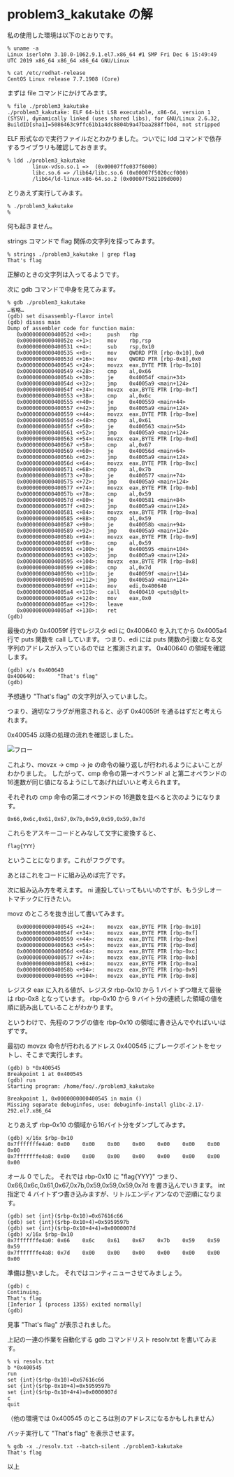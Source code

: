 # problem3_kakutake の解

私の使用した環境は以下のとおりです。

```
% uname -a
Linux iserlohn 3.10.0-1062.9.1.el7.x86_64 #1 SMP Fri Dec 6 15:49:49 UTC 2019 x86_64 x86_64 x86_64 GNU/Linux

% cat /etc/redhat-release
CentOS Linux release 7.7.1908 (Core)
```

まずは file コマンドにかけてみます。

```
% file ./problem3_kakutake
./problem3_kakutake: ELF 64-bit LSB executable, x86-64, version 1 (SYSV), dynamically linked (uses shared libs), for GNU/Linux 2.6.32, BuildID[sha1]=5086463c9ffc61b1a4dc8804b9a47baa288ffb04, not stripped
```

ELF 形式なので実行ファイルだとわかりました。ついでに ldd コマンドで依存するライブラリも確認しておきます。

```
% ldd ./problem3_kakutake
        linux-vdso.so.1 =>  (0x00007ffe037f6000)
        libc.so.6 => /lib64/libc.so.6 (0x00007f5020ccf000)
        /lib64/ld-linux-x86-64.so.2 (0x00007f502109d000)
```

とりあえず実行してみます。

```
% ./problem3_kakutake
%
```

何も起きません。

strings コマンドで flag 関係の文字列を探ってみます。

```
% strings ./problem3_kakutake | grep flag
That's flag
```

正解のときの文字列は入ってるようです。

次に gdb コマンドで中身を見てみます。

```
% gdb ./problem3_kakutake
…省略…
(gdb) set disassembly-flavor intel
(gdb) disass main
Dump of assembler code for function main:
   0x000000000040052d <+0>:     push   rbp
   0x000000000040052e <+1>:     mov    rbp,rsp
   0x0000000000400531 <+4>:     sub    rsp,0x10
   0x0000000000400535 <+8>:     mov    QWORD PTR [rbp-0x10],0x0
   0x000000000040053d <+16>:    mov    QWORD PTR [rbp-0x8],0x0
   0x0000000000400545 <+24>:    movzx  eax,BYTE PTR [rbp-0x10]
   0x0000000000400549 <+28>:    cmp    al,0x66
   0x000000000040054b <+30>:    je     0x40054f <main+34>
   0x000000000040054d <+32>:    jmp    0x4005a9 <main+124>
   0x000000000040054f <+34>:    movzx  eax,BYTE PTR [rbp-0xf]
   0x0000000000400553 <+38>:    cmp    al,0x6c
   0x0000000000400555 <+40>:    je     0x400559 <main+44>
   0x0000000000400557 <+42>:    jmp    0x4005a9 <main+124>
   0x0000000000400559 <+44>:    movzx  eax,BYTE PTR [rbp-0xe]
   0x000000000040055d <+48>:    cmp    al,0x61
   0x000000000040055f <+50>:    je     0x400563 <main+54>
   0x0000000000400561 <+52>:    jmp    0x4005a9 <main+124>
   0x0000000000400563 <+54>:    movzx  eax,BYTE PTR [rbp-0xd]
   0x0000000000400567 <+58>:    cmp    al,0x67
   0x0000000000400569 <+60>:    je     0x40056d <main+64>
   0x000000000040056b <+62>:    jmp    0x4005a9 <main+124>
   0x000000000040056d <+64>:    movzx  eax,BYTE PTR [rbp-0xc]
   0x0000000000400571 <+68>:    cmp    al,0x7b
   0x0000000000400573 <+70>:    je     0x400577 <main+74>
   0x0000000000400575 <+72>:    jmp    0x4005a9 <main+124>
   0x0000000000400577 <+74>:    movzx  eax,BYTE PTR [rbp-0xb]
   0x000000000040057b <+78>:    cmp    al,0x59
   0x000000000040057d <+80>:    je     0x400581 <main+84>
   0x000000000040057f <+82>:    jmp    0x4005a9 <main+124>
   0x0000000000400581 <+84>:    movzx  eax,BYTE PTR [rbp-0xa]
   0x0000000000400585 <+88>:    cmp    al,0x59
   0x0000000000400587 <+90>:    je     0x40058b <main+94>
   0x0000000000400589 <+92>:    jmp    0x4005a9 <main+124>
   0x000000000040058b <+94>:    movzx  eax,BYTE PTR [rbp-0x9]
   0x000000000040058f <+98>:    cmp    al,0x59
   0x0000000000400591 <+100>:   je     0x400595 <main+104>
   0x0000000000400593 <+102>:   jmp    0x4005a9 <main+124>
   0x0000000000400595 <+104>:   movzx  eax,BYTE PTR [rbp-0x8]
   0x0000000000400599 <+108>:   cmp    al,0x7d
   0x000000000040059b <+110>:   je     0x40059f <main+114>
   0x000000000040059d <+112>:   jmp    0x4005a9 <main+124>
   0x000000000040059f <+114>:   mov    edi,0x400640
   0x00000000004005a4 <+119>:   call   0x400410 <puts@plt>
   0x00000000004005a9 <+124>:   mov    eax,0x0
   0x00000000004005ae <+129>:   leave
   0x00000000004005af <+130>:   ret
(gdb)
```

最後の方の 0x40059f 行でレジスタ edi に 0x400640 を入れてから
0x4005a4 行で puts 関数を call しています。
つまり、edi には puts 関数の引数となる文字列のアドレスが入っているのでは
と推測されます。
0x400640 の領域を確認します。

```
(gdb) x/s 0x400640
0x400640:       "That's flag"
(gdb)
```

予想通り "That's flag" の文字列が入っていました。

つまり、適切なフラグが用意されると、必ず  0x40059f を通るはずだと考えられます。

0x400545 以降の処理の流れを確認しました。

![フロー](flow.png)

これより、movzx → cmp → je の命令の繰り返しが行われるようによいことがわかりました。
したがって、cmp 命令の第一オペランド al と第二オペランドの16進数が同じ値になるようにしてあげればいいと考えられます。

それぞれの cmp 命令の第二オペランドの 16進数を並べると次のようになります。

```
0x66,0x6c,0x61,0x67,0x7b,0x59,0x59,0x59,0x7d
```

これらをアスキーコードとみなして文字に変換すると、

```
flag{YYY}
```

ということになります。これがフラグです。

あとはこれをコードに組み込めば完了です。

次に組み込み方を考えます。
ni 連投していってもいいのですが、もう少しオートマチックに行きたい。

movz のところを抜き出して書いてみます。

```
   0x0000000000400545 <+24>:    movzx  eax,BYTE PTR [rbp-0x10]
   0x000000000040054f <+34>:    movzx  eax,BYTE PTR [rbp-0xf]
   0x0000000000400559 <+44>:    movzx  eax,BYTE PTR [rbp-0xe]
   0x0000000000400563 <+54>:    movzx  eax,BYTE PTR [rbp-0xd]
   0x000000000040056d <+64>:    movzx  eax,BYTE PTR [rbp-0xc]
   0x0000000000400577 <+74>:    movzx  eax,BYTE PTR [rbp-0xb]
   0x0000000000400581 <+84>:    movzx  eax,BYTE PTR [rbp-0xa]
   0x000000000040058b <+94>:    movzx  eax,BYTE PTR [rbp-0x9]
   0x0000000000400595 <+104>:   movzx  eax,BYTE PTR [rbp-0x8]
```

レジスタ eax に入れる値が、レジスタ rbp-0x10 から 1 バイトずつ増えて最後は rbp-0x8 となっています。
rbp-0x10 から 9 バイト分の連続した領域の値を順に読み出していることがわかります。

というわけで、先程のフラグの値を rbp-0x10 の領域に書き込んでやればいいはずです。

最初の movzx 命令が行われるアドレス 0x400545 にブレークポイントをセットし、そこまで実行します。

```
(gdb) b *0x400545
Breakpoint 1 at 0x400545
(gdb) run
Starting program: /home/foo/./problem3_kakutake

Breakpoint 1, 0x0000000000400545 in main ()
Missing separate debuginfos, use: debuginfo-install glibc-2.17-292.el7.x86_64
```

とりあえず rbp-0x10 の領域から16バイト分をダンプしてみます。

```
(gdb) x/16x $rbp-0x10
0x7fffffffe4a0: 0x00    0x00    0x00    0x00    0x00    0x00    0x00    0x00
0x7fffffffe4a8: 0x00    0x00    0x00    0x00    0x00    0x00    0x00    0x00
```

オール 0 でした。
それでは rbp-0x10 に "flag{YYY}" つまり、0x66,0x6c,0x61,0x67,0x7b,0x59,0x59,0x59,0x7d を書き込んでいきます。
int 指定で 4 バイトずつ書き込みますが、リトルエンディアンなので逆順になります。

```
(gdb) set {int}($rbp-0x10)=0x67616c66
(gdb) set {int}($rbp-0x10+4)=0x5959597b
(gdb) set {int}($rbp-0x10+4+4)=0x0000007d
(gdb) x/16x $rbp-0x10
0x7fffffffe4a0: 0x66    0x6c    0x61    0x67    0x7b    0x59    0x59    0x59
0x7fffffffe4a8: 0x7d    0x00    0x00    0x00    0x00    0x00    0x00    0x00
```

準備は整いました。
それではコンティニューさせてみましょう。

```
(gdb) c
Continuing.
That's flag
[Inferior 1 (process 1355) exited normally]
(gdb)
```

見事 "That's flag" が表示されました。

上記の一連の作業を自動化する gdb コマンドリスト resolv.txt を書いてみます。

```
% vi resolv.txt
b *0x400545
run
set {int}($rbp-0x10)=0x67616c66
set {int}($rbp-0x10+4)=0x5959597b
set {int}($rbp-0x10+4+4)=0x0000007d
c
quit
```

（他の環境では 0x400545 のところは別のアドレスになるかもしれません）

バッチ実行して "That's flag" を表示させます。

```
% gdb -x ./resolv.txt --batch-silent ./problem3-kakutake
That's flag
```

以上
